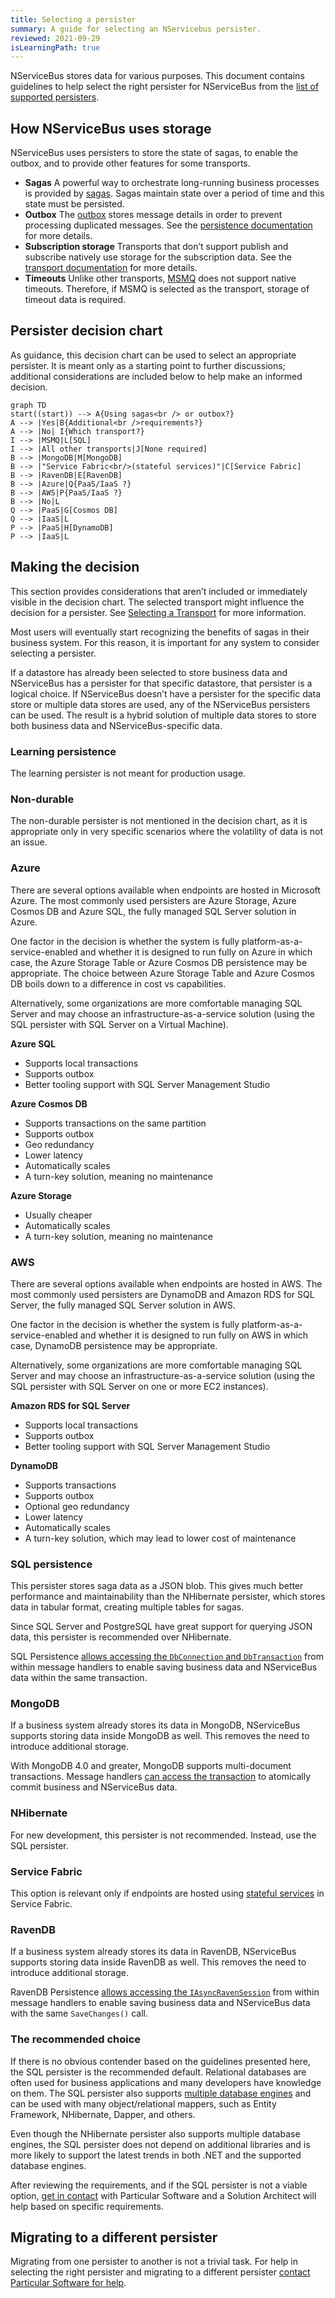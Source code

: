 ```yaml
---
title: Selecting a persister
summary: A guide for selecting an NServicebus persister.
reviewed: 2021-09-29
isLearningPath: true
---
```


NServiceBus stores data for various purposes. This document contains guidelines to help select the right persister for NServiceBus from the [list of supported persisters](/persistence/#supported-persisters).

## How NServiceBus uses storage

NServiceBus uses persisters to store the state of sagas, to enable the outbox, and to provide other features for some transports.

- **Sagas**
  A powerful way to orchestrate long-running business processes is provided by [sagas](/nservicebus/sagas/). Sagas maintain state over a period of time and this state must be persisted.
- **Outbox**
  The [outbox](/nservicebus/outbox/) stores message details in order to prevent processing duplicated messages. See the [persistence documentation](/nservicebus/outbox/#persistence) for more details.
- **Subscription storage**
  Transports that don’t support publish and subscribe natively use storage for the subscription data. See the [transport documentation](/transports/) for more details.
- **Timeouts**
  Unlike other transports, [MSMQ](/transports/msmq/) does not support native timeouts. Therefore, if MSMQ is selected as the transport, storage of timeout data is required.

## Persister decision chart

As guidance, this decision chart can be used to select an appropriate persister. It is meant only as a starting point to further discussions; additional considerations are included below to help make an informed decision.

```mermaid
graph TD
start((start)) --> A{Using sagas<br /> or outbox?}
A --> |Yes|B{Additional<br />requirements?}
A --> |No| I{Which transport?}
I --> |MSMQ|L[SQL]
I --> |All other transports|J[None required]
B --> |MongoDB|M[MongoDB]
B --> |"Service Fabric<br/>(stateful services)"|C[Service Fabric]
B --> |RavenDB|E[RavenDB]
B --> |Azure|Q{PaaS/IaaS ?}
B --> |AWS|P{PaaS/IaaS ?}
B --> |No|L
Q --> |PaaS|G[Cosmos DB]
Q --> |IaaS|L
P --> |PaaS|H[DynamoDB]
P --> |IaaS|L
```

## Making the decision

This section provides considerations that aren’t included or immediately visible in the decision chart. The selected transport might influence the decision for a persister. See [Selecting a Transport](/transports/selecting.md) for more information.

Most users will eventually start recognizing the benefits of sagas in their business system. For this reason, it is important for any system to consider selecting a persister.

If a datastore has already been selected to store business data and NServiceBus has a persister for that specific datastore, that persister is a logical choice. If NServiceBus doesn’t have a persister for the specific data store or multiple data stores are used, any of the NServiceBus persisters can be used. The result is a hybrid solution of multiple data stores to store both business data and NServiceBus-specific data.

### Learning persistence

The learning persister is not meant for production usage.

### Non-durable

The non-durable persister is not mentioned in the decision chart, as it is appropriate only in very specific scenarios where the volatility of data is not an issue.

### Azure

There are several options available when endpoints are hosted in Microsoft Azure. The most commonly used persisters are Azure Storage, Azure Cosmos DB and Azure SQL, the fully managed SQL Server solution in Azure.

One factor in the decision is whether the system is fully platform-as-a-service-enabled and whether it is designed to run fully on Azure in which case, the Azure Storage Table or Azure Cosmos DB persistence may be appropriate. The choice between Azure Storage Table and Azure Cosmos DB boils down to a difference in cost vs capabilities.

Alternatively, some organizations are more comfortable managing SQL Server and may choose an infrastructure-as-a-service solution (using the SQL persister with SQL Server on a Virtual Machine).

**Azure SQL**

- Supports local transactions
- Supports outbox
- Better tooling support with SQL Server Management Studio

**Azure Cosmos DB**

- Supports transactions on the same partition
- Supports outbox
- Geo redundancy
- Lower latency
- Automatically scales
- A turn-key solution, meaning no maintenance

**Azure Storage**

- Usually cheaper
- Automatically scales
- A turn-key solution, meaning no maintenance

### AWS

There are several options available when endpoints are hosted in AWS. The most commonly used persisters are DynamoDB and Amazon RDS for SQL Server, the fully managed SQL Server solution in AWS.

One factor in the decision is whether the system is fully platform-as-a-service-enabled and whether it is designed to run fully on AWS in which case, DynamoDB persistence may be appropriate.

Alternatively, some organizations are more comfortable managing SQL Server and may choose an infrastructure-as-a-service solution (using the SQL persister with SQL Server on one or more EC2 instances).

**Amazon RDS for SQL Server**

- Supports local transactions
- Supports outbox
- Better tooling support with SQL Server Management Studio

**DynamoDB**

- Supports transactions
- Supports outbox
- Optional geo redundancy
- Lower latency
- Automatically scales
- A turn-key solution, which may lead to lower cost of maintenance

### SQL persistence

This persister stores saga data as a JSON blob. This gives much better performance and maintainability than the NHibernate persister, which stores data in tabular format, creating multiple tables for sagas.

Since SQL Server and PostgreSQL have great support for querying JSON data, this persister is recommended over NHibernate.

SQL Persistence [allows accessing the `DbConnection` and `DbTransaction`](/persistence/sql/accessing-data.md) from within message handlers to enable saving business data and NServiceBus data within the same transaction.

### MongoDB

If a business system already stores its data in MongoDB, NServiceBus supports storing data inside MongoDB as well. This removes the need to introduce additional storage.

With MongoDB 4.0 and greater, MongoDB supports multi-document transactions. Message handlers [can access the transaction](/persistence/mongodb/#transactions-shared-transactions) to atomically commit business and NServiceBus data.

### NHibernate

For new development, this persister is not recommended. Instead, use the SQL persister.

### Service Fabric

This option is relevant only if endpoints are hosted using [stateful services](https://docs.microsoft.com/en-us/azure/service-fabric/service-fabric-reliable-services-introduction#stateful-reliable-services) in Service Fabric.

### RavenDB

If a business system already stores its data in RavenDB, NServiceBus supports storing data inside RavenDB as well. This removes the need to introduce additional storage.

RavenDB Persistence [allows accessing the `IAsyncRavenSession`](/persistence/ravendb/#shared-session) from within message handlers to enable saving business data and NServiceBus data with the same `SaveChanges()` call.

### The recommended choice

If there is no obvious contender based on the guidelines presented here, the SQL persister is the recommended default. Relational databases are often used for business applications and many developers have knowledge on them. The SQL persister also supports [multiple database engines](/persistence/sql/#supported-sql-implementations) and can be used with many object/relational mappers, such as Entity Framework, NHibernate, Dapper, and others.

Even though the NHibernate persister also supports multiple database engines, the SQL persister does not depend on additional libraries and is more likely to support the latest trends in both .NET and the supported database engines.

After reviewing the requirements, and if the SQL persister is not a viable option, [get in contact](https://particular.net/support) with Particular Software and a Solution Architect will help based on specific requirements.

## Migrating to a different persister

Migrating from one persister to another is not a trivial task. For help in selecting the right persister and migrating to a different persister [contact Particular Software for help](https://particular.net/support).
